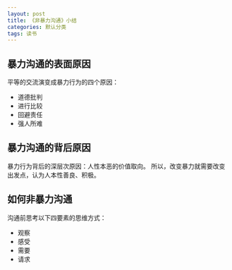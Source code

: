 ```yaml
---
layout: post
title: 《非暴力沟通》小结
categories: 默认分类
tags: 读书
---
```


## 暴力沟通的表面原因

平等的交流演变成暴力行为的四个原因：
- 道德批判
- 进行比较
- 回避责任
- 强人所难

## 暴力沟通的背后原因

暴力行为背后的深层次原因：人性本恶的价值取向。
所以，改变暴力就需要改变出发点，认为人本性善良、积极。

## 如何非暴力沟通

沟通前思考以下四要素的思维方式：
- 观察
- 感受
- 需要
- 请求
